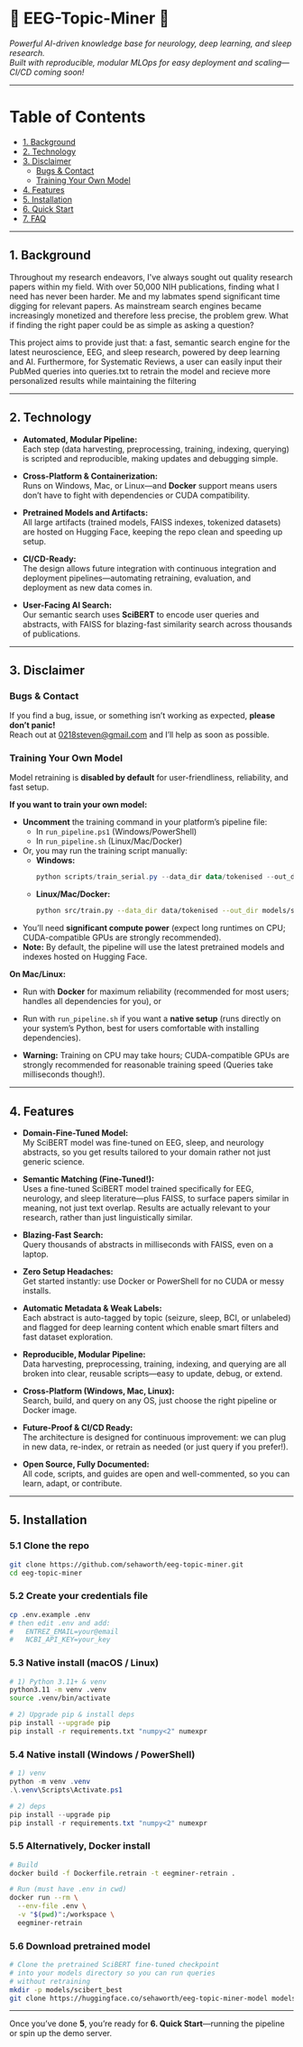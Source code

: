 # 🧠 EEG-Topic-Miner 🧠

*Powerful AI-driven knowledge base for neurology, deep learning, and sleep research.  
Built with reproducible, modular MLOps for easy deployment and scaling—CI/CD coming soon!*

---

# Table of Contents

- [1. Background](#1-background)
- [2. Technology](#2-technology)
- [3. Disclaimer](#3-disclaimer)
  - [Bugs & Contact](#bugs--contact)
  - [Training Your Own Model](#training-your-own-model)
- [4. Features](#4-features)
- [5. Installation](#5-installation)
- [6. Quick Start](#6-quick-start)
- [7. FAQ](#7-faq)

---

## 1. Background

Throughout my research endeavors, I've always sought out quality research papers within my field. With over 50,000 NIH publications, finding what I need has never been harder. Me and my labmates spend significant time digging for relevant papers. As mainstream search engines became increasingly monetized and therefore less precise, the problem grew. What if finding the right paper could be as simple as asking a question?  

This project aims to provide just that: a fast, semantic search engine for the latest neuroscience, EEG, and sleep research, powered by deep learning and AI. Furthermore, for Systematic Reviews, a user can easily input their PubMed queries into queries.txt to retrain the model and recieve more personalized results while maintaining the filtering 

---

## 2. Technology

- **Automated, Modular Pipeline:**  
  Each step (data harvesting, preprocessing, training, indexing, querying) is scripted and reproducible, making updates and debugging simple.

- **Cross-Platform & Containerization:**  
  Runs on Windows, Mac, or Linux—and **Docker** support means users don’t have to fight with dependencies or CUDA compatibility.

- **Pretrained Models and Artifacts:**  
  All large artifacts (trained models, FAISS indexes, tokenized datasets) are hosted on Hugging Face, keeping the repo clean and speeding up setup.

- **CI/CD-Ready:**  
  The design allows future integration with continuous integration and deployment pipelines—automating retraining, evaluation, and deployment as new data comes in.

- **User-Facing AI Search:**  
  Our semantic search uses **SciBERT** to encode user queries and abstracts, with FAISS for blazing-fast similarity search across thousands of publications.

---

## 3. Disclaimer

### Bugs & Contact

If you find a bug, issue, or something isn’t working as expected, **please don’t panic!**  
Reach out at [0218steven@gmail.com](mailto:0218steven@gmail.com) and I’ll help as soon as possible.

### Training Your Own Model

Model retraining is **disabled by default** for user-friendliness, reliability, and fast setup.

**If you want to train your own model:**
- **Uncomment** the training command in your platform’s pipeline file:
  - In `run_pipeline.ps1` (Windows/PowerShell)
  - In `run_pipeline.sh` (Linux/Mac/Docker)
- Or, you may run the training script manually:
  - **Windows:**
    ```powershell
    python scripts/train_serial.py --data_dir data/tokenised --out_dir models/scibert_best
    ```
  - **Linux/Mac/Docker:**
    ```bash
    python src/train.py --data_dir data/tokenised --out_dir models/scibert_best
    ```
- You’ll need **significant compute power** (expect long runtimes on CPU; CUDA-compatible GPUs are strongly recommended).
- **Note:** By default, the pipeline will use the latest pretrained models and indexes hosted on Hugging Face.

**On Mac/Linux:**

- Run with **Docker** for maximum reliability (recommended for most users; handles all dependencies for you), or
- Run with `run_pipeline.sh` if you want a **native setup** (runs directly on your system’s Python, best for users comfortable with installing dependencies).

- **Warning:** Training on CPU may take hours; CUDA-compatible GPUs are strongly recommended for reasonable training speed (Queries take milliseconds though!).

---

## 4. Features

- **Domain-Fine-Tuned Model:**  
  My SciBERT model was fine-tuned on EEG, sleep, and neurology abstracts, so you get results tailored to your domain rather not just generic science.

- **Semantic Matching (Fine-Tuned!):**  
  Uses a fine-tuned SciBERT model trained specifically for EEG, neurology, and sleep literature—plus FAISS, to surface papers similar in meaning, not just text overlap. Results are actually relevant to your research, rather than just linguistically similar.

- **Blazing-Fast Search:**  
  Query thousands of abstracts in milliseconds with FAISS, even on a laptop.

- **Zero Setup Headaches:**  
  Get started instantly: use Docker or PowerShell for no CUDA or messy installs.

- **Automatic Metadata & Weak Labels:**  
  Each abstract is auto-tagged by topic (seizure, sleep, BCI, or unlabeled) and flagged for deep learning content which enable smart filters and fast dataset exploration.

- **Reproducible, Modular Pipeline:**  
  Data harvesting, preprocessing, training, indexing, and querying are all broken into clear, reusable scripts—easy to update, debug, or extend.

- **Cross-Platform (Windows, Mac, Linux):**  
  Search, build, and query on any OS, just choose the right pipeline or Docker image.

- **Future-Proof & CI/CD Ready:**  
  The architecture is designed for continuous improvement: we can plug in new data, re-index, or retrain as needed (or just query if you prefer!).

- **Open Source, Fully Documented:**  
  All code, scripts, and guides are open and well-commented, so you can learn, adapt, or contribute.

---
## 5. Installation

### 5.1 Clone the repo

```bash
git clone https://github.com/sehaworth/eeg-topic-miner.git
cd eeg-topic-miner
```

### 5.2 Create your credentials file

```bash
cp .env.example .env
# then edit .env and add:
#   ENTREZ_EMAIL=your@email
#   NCBI_API_KEY=your_key
```

### 5.3 Native install (macOS / Linux)

```bash
# 1) Python 3.11+ & venv
python3.11 -m venv .venv
source .venv/bin/activate

# 2) Upgrade pip & install deps
pip install --upgrade pip
pip install -r requirements.txt "numpy<2" numexpr
```

### 5.4 Native install (Windows / PowerShell)

```powershell
# 1) venv
python -m venv .venv
.\.venv\Scripts\Activate.ps1

# 2) deps
pip install --upgrade pip
pip install -r requirements.txt "numpy<2" numexpr
```

### 5.5 Alternatively, Docker install

```bash
# Build
docker build -f Dockerfile.retrain -t eegminer-retrain .

# Run (must have .env in cwd)
docker run --rm \
  --env-file .env \
  -v "$(pwd)":/workspace \
  eegminer-retrain
```

### 5.6 Download pretrained model

```bash
# Clone the pretrained SciBERT fine-tuned checkpoint
# into your models directory so you can run queries
# without retraining
mkdir -p models/scibert_best
git clone https://huggingface.co/sehaworth/eeg-topic-miner-model models/scibert_best
```

---

Once you’ve done **5**, you’re ready for **6. Quick Start**—running the pipeline or spin up the demo server.


